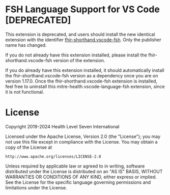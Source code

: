 # FSH Language Support for VS Code [DEPRECATED]

This extension is deprecated, and users should install the new identical extension with the identifier [fhir-shorthand.vscode-fsh](https://marketplace.visualstudio.com/items?itemName=FHIR-Shorthand.vscode-fsh). Only the publisher name has changed.

If you do not already have this extension installed, please install the fhir-shorthand.vscode-fsh version of the extension.

If you do already have this extension installed, it should automatically install the fhir-shorthand.vscode-fsh version as a dependency once you are on version 1.17.0. Once the fhir-shorthand.vscode-fsh extension is installed, feel free to uninstall this mitre-health.vscode-language-fsh extension, since it is not functional.

# License

Copyright 2019-2024 Health Level Seven International

Licensed under the Apache License, Version 2.0 (the "License");
you may not use this file except in compliance with the License.
You may obtain a copy of the License at

    http://www.apache.org/licenses/LICENSE-2.0

Unless required by applicable law or agreed to in writing, software
distributed under the License is distributed on an "AS IS" BASIS,
WITHOUT WARRANTIES OR CONDITIONS OF ANY KIND, either express or implied.
See the License for the specific language governing permissions and
limitations under the License.